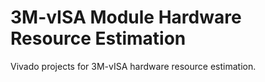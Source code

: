 # 3M-vISA Module Hardware Resource Estimation


Vivado projects for 3M-vISA hardware resource estimation.